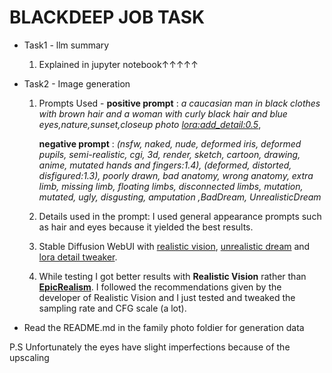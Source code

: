 # BLACKDEEP JOB TASK

- Task1 - llm summary
  
  1. Explained in jupyter notebook↑↑↑↑↑
  
- Task2 - Image generation
  1. Prompts Used - **positive prompt** : *a caucasian man in black clothes with brown hair  and a woman with curly black hair and blue eyes,nature,sunset,closeup photo <lora:add_detail:0.5>*,

     **negative prompt** :  *(nsfw, naked, nude, deformed iris, deformed pupils, semi-realistic, cgi, 3d, render, sketch, cartoon, drawing, anime, mutated hands and fingers:1.4), (deformed, distorted, disfigured:1.3), poorly drawn, bad anatomy, wrong anatomy, extra limb, missing limb, floating limbs, disconnected limbs, mutation, mutated, ugly, disgusting, amputation ,BadDream, UnrealisticDream*

  2. Details used in the prompt: I used general appearance prompts such as hair and eyes because it yielded the best results.

  3. Stable Diffusion WebUI with [realistic vision](https://civitai.com/models/4201/realistic-vision-v60-b1), [unrealistic dream](https://civitai.com/models/72437/baddream-unrealisticdream-negative-embeddings) and [lora detail tweaker](https://civitai.com/models/58390/detail-tweaker-lora-lora).

  4. While testing I got better results with **Realistic Vision** rather than [**EpicRealism**](https://civitai.com/models/25694/epicrealism). I followed the recommendations given by  the developer of Realistic Vision and I just tested and tweaked the sampling rate and CFG scale (a lot).

+ Read the README.md in the family photo foldier for generation data

P.S Unfortunately the eyes have slight imperfections because of the upscaling
